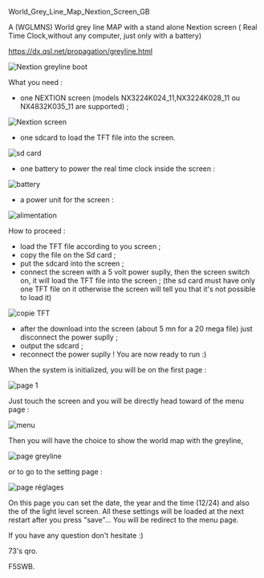 World_Grey_Line_Map_Nextion_Screen_GB
 
A (WGLMNS) World grey line MAP with a stand alone Nextion screen ( Real Time Clock,without any computer, just only with a battery) 

https://dx.qsl.net/propagation/greyline.html

<img src = https://github.com/f5swb/greyline-Nextion-screen/blob/master/BOOT%2024.JPG title = "Nextion greyline boot">

What you need :
- one NEXTION screen (models NX3224K024_11,NX3224K028_11 ou NX4832K035_11 are supported) ;

<img src = https://github.com/f5swb/greyline-Nextion-screen/blob/master/nextion%20screen.JPG title = "Nextion screen">

- one sdcard to load the TFT file into the screen.

<img src = https://github.com/f5swb/greyline-Nextion-screen/blob/master/sd%20card.JPG title = "sd card">

- one battery to power the real time clock inside the screen :

<img src = https://github.com/f5swb/greyline-Nextion-screen/blob/master/value-cr1220-3v-lithium-battery-15183-p.png title = "battery">

- a power unit for the screen :

<img src = https://github.com/f5swb/greyline-Nextion-screen/blob/master/power.JPG title = "alimentation">

How to proceed :
- load the TFT file according to you screen ;
- copy the file on the Sd card ;
- put the sdcard into the screen ;
- connect the screen with a 5 volt power suplly, then the screen switch on, it will load the TFT file into the screen ;
(the sd card must have only one TFT file on it otherwise the screen will tell you that it's not possible to load it)

<img src = https://github.com/f5swb/greyline-Nextion-screen/blob/master/copie.JPG title = "copie TFT">

- after the download into the screen (about 5 mn for a 20 mega file) just disconnect the power suplly ;
- output the sdcard ;
- reconnect the power suplly ! 
You are now ready to run :)

When the system is initialized, you will be on the first page :

<img src = https://github.com/f5swb/greyline-Nextion-screen/blob/master/page%201.JPG title = "page 1">

Just touch the screen and you will be directly head toward of the menu page :

<img src = https://github.com/f5swb/greyline-Nextion-screen/blob/master/page%20menu.JPG title = "menu">

Then you will have the choice to show the world map with the greyline, 

<img src = https://github.com/f5swb/greyline-Nextion-screen/blob/master/page%20greyline.JPG title = "page greyline">

or to go to the setting page :

<img src = https://github.com/f5swb/greyline-Nextion-screen/blob/master/page%20r%C3%A9glages.JPG title = "page réglages">

On this page you can set the date, the year and the time (12/24) and also the of the light level screen. 
All these settings will be loaded at the next restart after you press "save"...
You will be redirect to the menu page.

If you have any question don't hesitate :)

73's qro.

F5SWB.

